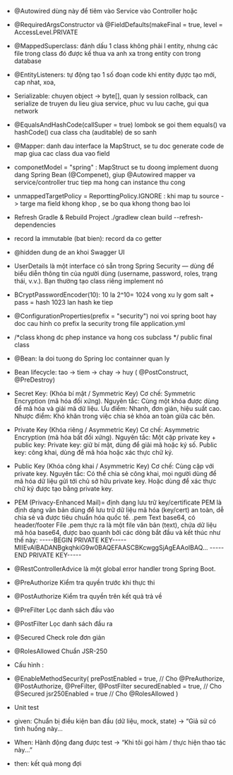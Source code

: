 - @Autowired dùng này để tiêm vào Service vào Controller hoặc
- @RequiredArgsConstructor và @FieldDefaults(makeFinal = true, level = AccessLevel.PRIVATE

- @MappedSuperclass: đánh dấu 1 class không phải l entity, nhưng các file trong class đó được kế thua
  va anh xa trong entity con trong database
    
- @EntityListeners: tự động tạo 1 số đoạn code khi entity 
    đựợc tạo mới, cap nhat, xoa, 

- Serializable: chuyen object -> byte[], quan ly session rollback, can serialize de truyen du lieu giua service,
  phuc vu luu cache, gui qua network
  
- @EqualsAndHashCode(callSuper = true)
  lombok se goi them equals() va hashCode() cua class cha (auditable) de so sanh

- @Mapper: danh dau interface la MapStruct, se tu doc generate code de map giua cac class dua vao field
- componetModel = "spring" : MapStruct se tu doong implement duong dang Spring Bean (@Compenet), giup @Autowired mapper 
  va service/controller truc tiep ma hong can instance thu cong
- unmappedTargetPolicy = ReporttingPolicy.IGNORE : khi map tu source -> targe ma field khong khop , se bo qua khong thong bao loi

- Refresh Gradle & Rebuild Project 
./gradlew clean build --refresh-dependencies

- record la immutable (bat bien): record da co getter 

- @hidden dung de an khoi Swagger UI

- UserDetails là một interface có sẵn trong Spring Security — dùng để biểu diễn thông tin của người dùng (username, password, roles, trạng thái, v.v.).
  Bạn thường tạo class riêng implement nó

- BCryptPasswordEncoder(10): 10 la 2^10= 1024 vong xu ly 
  gom salt + pass = hash 1023 lan hash ke tiep

- @ConfigurationProperties(prefix = "security")
  noi voi spring boot hay doc cau hinh co prefix la security trong file application.yml
 
- /*class khong dc phep instance va hong cos subclass */
  public final class

- @Bean: la doi tuong do Spring Ioc containner quan ly
- Bean lifecycle: tao -> tiem -> chay -> huy ( @PostConstruct, @PreDestroy)

- Secret Key: (Khóa bí mật / Symmetric Key)
Cơ chế: Symmetric Encryption (mã hóa đối xứng).
Nguyên tắc: Cùng một khóa được dùng để mã hóa và giải mã dữ liệu.
Ưu điểm: Nhanh, đơn giản, hiệu suất cao.
Nhược điểm: Khó khăn trong việc chia sẻ khóa an toàn giữa các bên.

- Private Key (Khóa riêng / Asymmetric Key)
Cơ chế: Asymmetric Encryption (mã hóa bất đối xứng).
Nguyên tắc: Một cặp private key + public key:
Private key: giữ bí mật, dùng để giải mã hoặc ký số.
Public key: công khai, dùng để mã hóa hoặc xác thực chữ ký.

- Public Key (Khóa công khai / Asymmetric Key)
Cơ chế: Cùng cặp với private key.
Nguyên tắc:
Có thể chia sẻ công khai, mọi người dùng để mã hóa dữ liệu gửi tới chủ sở hữu private key.
Hoặc dùng để xác thực chữ ký được tạo bằng private key.

- PEM (Privacy-Enhanced Mail)= định dạng lưu trữ key/certificate
  PEM là định dạng văn bản dùng để lưu trữ dữ liệu mã hóa (key/cert) an toàn, dễ chia sẻ và được tiêu chuẩn hóa quốc tế.
  .pem
  Text base64, có header/footer
  File .pem thực ra là một file văn bản (text), chứa dữ liệu mã hóa base64,
  được bao quanh bởi các dòng bắt đầu và kết thúc như thế này:
  -----BEGIN PRIVATE KEY-----
  MIIEvAIBADANBgkqhkiG9w0BAQEFAASCBKcwggSjAgEAAoIBAQ...
  -----END PRIVATE KEY-----

- @RestControllerAdvice là một global error handler trong Spring Boot.

- @PreAuthorize	Kiểm tra quyền trước khi thực thi
- @PostAuthorize	Kiểm tra quyền trên kết quả trả về
- @PreFilter	Lọc danh sách đầu vào
- @PostFilter	Lọc danh sách đầu ra
- @Secured	Check role đơn giản
- @RolesAllowed	Chuẩn JSR-250

- Cấu hình :
- @EnableMethodSecurity(
  prePostEnabled = true,      // Cho @PreAuthorize, @PostAuthorize, @PreFilter, @PostFilter
  securedEnabled = true,      // Cho @Secured
  jsr250Enabled = true        // Cho @RolesAllowed
  )

- Unit test
- given: Chuẩn bị điều kiện ban đầu (dữ liệu, mock, state) -> “Giả sử có tình huống này...
- When: Hành động đang được test -> “Khi tôi gọi hàm / thực hiện thao tác này...”
- then: kết quả mong đợi
